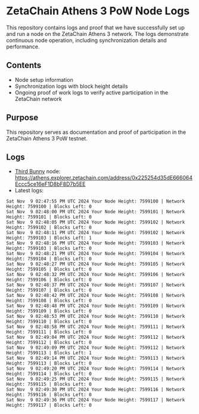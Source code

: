 # ZetaChain Athens 3 PoW Node Logs
This repository contains logs and proof that we have successfully set up and run a node on the ZetaChain Athens 3 network. The logs demonstrate continuous node operation, including synchronization details and performance.

## Contents
- Node setup information
- Synchronization logs with block height details
- Ongoing proof of work logs to verify active participation in the ZetaChain network

## Purpose
This repository serves as documentation and proof of participation in the ZetaChain Athens 3 PoW testnet.

## Logs

- [Third Bunny](https://thirdbunny.xyz/) node: https://athens.explorer.zetachain.com/address/0x225254d35dE666064Eccc5ce16eF1D8bF8D7b5EE
- Latest logs:
```
Sat Nov  9 02:47:55 PM UTC 2024 Your Node Height: 7599100 | Network Height: 7599100 | Blocks Left: 0
Sat Nov  9 02:48:00 PM UTC 2024 Your Node Height: 7599101 | Network Height: 7599101 | Blocks Left: 0
Sat Nov  9 02:48:05 PM UTC 2024 Your Node Height: 7599102 | Network Height: 7599102 | Blocks Left: 0
Sat Nov  9 02:48:11 PM UTC 2024 Your Node Height: 7599102 | Network Height: 7599103 | Blocks Left: 1
Sat Nov  9 02:48:16 PM UTC 2024 Your Node Height: 7599103 | Network Height: 7599103 | Blocks Left: 0
Sat Nov  9 02:48:21 PM UTC 2024 Your Node Height: 7599104 | Network Height: 7599104 | Blocks Left: 0
Sat Nov  9 02:48:27 PM UTC 2024 Your Node Height: 7599105 | Network Height: 7599105 | Blocks Left: 0
Sat Nov  9 02:48:32 PM UTC 2024 Your Node Height: 7599106 | Network Height: 7599106 | Blocks Left: 0
Sat Nov  9 02:48:37 PM UTC 2024 Your Node Height: 7599107 | Network Height: 7599107 | Blocks Left: 0
Sat Nov  9 02:48:42 PM UTC 2024 Your Node Height: 7599108 | Network Height: 7599108 | Blocks Left: 0
Sat Nov  9 02:48:48 PM UTC 2024 Your Node Height: 7599109 | Network Height: 7599109 | Blocks Left: 0
Sat Nov  9 02:48:53 PM UTC 2024 Your Node Height: 7599110 | Network Height: 7599110 | Blocks Left: 0
Sat Nov  9 02:48:58 PM UTC 2024 Your Node Height: 7599111 | Network Height: 7599111 | Blocks Left: 0
Sat Nov  9 02:49:04 PM UTC 2024 Your Node Height: 7599112 | Network Height: 7599112 | Blocks Left: 0
Sat Nov  9 02:49:09 PM UTC 2024 Your Node Height: 7599112 | Network Height: 7599113 | Blocks Left: 1
Sat Nov  9 02:49:14 PM UTC 2024 Your Node Height: 7599113 | Network Height: 7599113 | Blocks Left: 0
Sat Nov  9 02:49:20 PM UTC 2024 Your Node Height: 7599114 | Network Height: 7599114 | Blocks Left: 0
Sat Nov  9 02:49:25 PM UTC 2024 Your Node Height: 7599115 | Network Height: 7599115 | Blocks Left: 0
Sat Nov  9 02:49:30 PM UTC 2024 Your Node Height: 7599116 | Network Height: 7599116 | Blocks Left: 0
Sat Nov  9 02:49:36 PM UTC 2024 Your Node Height: 7599117 | Network Height: 7599117 | Blocks Left: 0
```
